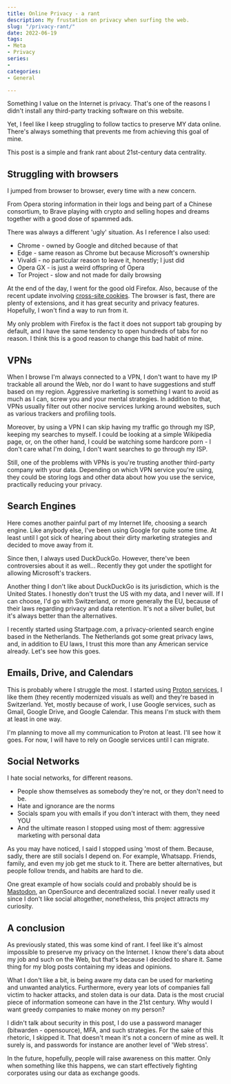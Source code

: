 ```yaml
---
title: Online Privacy - a rant
description: My frustation on privacy when surfing the web.
slug: "/privacy-rant/"
date: 2022-06-19
tags:
- Meta
- Privacy
series:
- 
categories:
- General

---
```

Something I value on the Internet is privacy. That's one of the reasons I didn't install any third-party tracking software on this website.

Yet, I feel like I keep struggling to follow tactics to preserve MY data online. There's always something that prevents me from achieving this goal of mine.

This post is a simple and frank rant about 21st-century data centrality.

## Struggling with browsers

I jumped from browser to browser, every time with a new concern.

From Opera storing information in their logs and being part of a Chinese consortium, to Brave playing with crypto and selling hopes and dreams together with a good dose of spammed ads.

There was always a different 'ugly' situation. As I reference I also used:

* Chrome - owned by Google and ditched because of that
* Edge - same reason as Chrome but because Microsoft's ownership
* Vivaldi - no particular reason to leave it, honestly; I just did
* Opera GX - is just a weird offspring of Opera
* Tor Project - slow and not made for daily browsing

At the end of the day, I went for the good old Firefox. Also, because of the recent update involving [cross-site cookies](https://blog.mozilla.org/en/products/firefox/firefox-rolls-out-total-cookie-protection-by-default-to-all-users-worldwide/). The browser is fast, there are plenty of extensions, and it has great security and privacy features. Hopefully, I won't find a way to run from it.

My only problem with Firefox is the fact it does not support tab grouping by default, and I have the same tendency to open hundreds of tabs for no reason. I think this is a good reason to change this bad habit of mine.

## VPNs

When I browse I'm always connected to a VPN, I don't want to have my IP trackable all around the Web, nor do I want to have suggestions and stuff based on my region. Aggressive marketing is something I want to avoid as much as I can, screw you and your mental strategies. In addition to that, VPNs usually filter out other nocive services lurking around websites, such as various trackers and profiling tools.

Moreover, by using a VPN I can skip having my traffic go through my ISP, keeping my searches to myself. I could be looking at a simple Wikipedia page, or, on the other hand, I could be watching some hardcore porn - I don't care what I'm doing, I don't want searches to go through my ISP.

Still, one of the problems with VPNs is you're trusting another third-party company with your data. Depending on which VPN service you're using, they could be storing logs and other data about how you use the service, practically reducing your privacy.

## Search Engines

Here comes another painful part of my Internet life, choosing a search engine. Like anybody else, I've been using Google for quite some time. At least until I got sick of hearing about their dirty marketing strategies and decided to move away from it.

Since then, I always used DuckDuckGo. However, there've been controversies about it as well... Recently they got under the spotlight for allowing Microsoft's trackers.

Another thing I don't like about DuckDuckGo is its jurisdiction, which is the United States. I honestly don't trust the US with my data, and I never will. If I can choose, I'd go with Switzerland, or more generally the EU, because of their laws regarding privacy and data retention. It's not a silver bullet, but it's always better than the alternatives.

I recently started using Startpage.com, a privacy-oriented search engine based in the Netherlands. The Netherlands got some great privacy laws, and, in addition to EU laws, I trust this more than any American service already. Let's see how this goes.

## Emails, Drive, and Calendars

This is probably where I struggle the most. I started using [Proton services](https://proton.me/), I like them (they recently modernized visuals as well) and they're based in Switzerland. Yet, mostly because of work, I use Google services, such as Gmail, Google Drive, and Google Calendar. This means I'm stuck with them at least in one way.

I'm planning to move all my communication to Proton at least. I'll see how it goes. For now, I will have to rely on Google services until I can migrate.

## Social Networks

I hate social networks, for different reasons.

* People show themselves as somebody they're not, or they don't need to be.
* Hate and ignorance are the norms
* Socials spam you with emails if you don't interact with them, they need YOU
* And the ultimate reason I stopped using most of them: aggressive marketing with personal data

As you may have noticed, I said I stopped using 'most of them. Because, sadly, there are still socials I depend on. For example, Whatsapp. Friends, family, and even my job get me stuck to it. There are better alternatives, but people follow trends, and habits are hard to die.

One great example of how socials could and probably should be is [Mastodon](https://joinmastodon.org/), an OpenSource and decentralized social. I never really used it since I don't like social altogether, nonetheless, this project attracts my curiosity.

## A conclusion

As previously stated, this was some kind of rant. I feel like it's almost impossible to preserve my privacy on the Internet.
I know there's data about my job and such on the Web, but that's because I decided to share it. Same thing for my blog posts containing my ideas and opinions.

What I don't like a bit, is being aware my data can be used for marketing and unwanted analytics. Furthermore, every year lots of companies fall victim to hacker attacks, and stolen data is our data. Data is the most crucial piece of information someone can have in the 21st century. Why would I want greedy companies to make money on my person?

I didn't talk about security in this post, I do use a password manager (bitwarden - opensource), MFA, and such strategies. For the sake of this rhetoric, I skipped it. That doesn't mean it's not a concern of mine as well. It surely is, and passwords for instance are another level of 'Web stress'.

In the future, hopefully, people will raise awareness on this matter. Only when something like this happens, we can start effectively fighting corporates using our data as exchange goods.